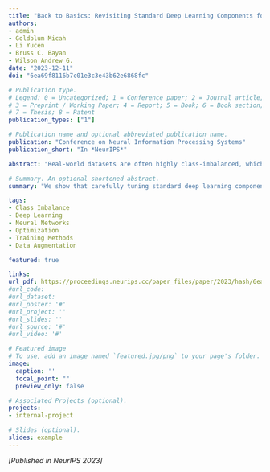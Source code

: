 ```yaml
---
title: "Back to Basics: Revisiting Standard Deep Learning Components for Class Imbalance"
authors:
- admin
- Goldblum Micah
- Li Yucen
- Bruss C. Bayan
- Wilson Andrew G.
date: "2023-12-11"
doi: "6ea69f8116b7c01e3c3e43b62e6868fc"

# Publication type.
# Legend: 0 = Uncategorized; 1 = Conference paper; 2 = Journal article;
# 3 = Preprint / Working Paper; 4 = Report; 5 = Book; 6 = Book section;
# 7 = Thesis; 8 = Patent
publication_types: ["1"]

# Publication name and optional abbreviated publication name.
publication: "Conference on Neural Information Processing Systems"
publication_short: "In *NeurIPS*"

abstract: "Real-world datasets are often highly class-imbalanced, which can adversely impact the performance of deep learning models. The majority of research on training neural networks under class imbalance has focused on specialized loss functions and sampling techniques. Notably, we demonstrate that simply tuning existing components of standard deep learning pipelines, such as the batch size, data augmentation, architecture size, pre-training, optimizer, and label smoothing, can achieve state-of-the-art performance without any specialized loss functions or samplers. We also provide key prescriptions and considerations for training under class imbalance, and an understanding of why imbalance methods succeed or fail."

# Summary. An optional shortened abstract.
summary: "We show that carefully tuning standard deep learning components can achieve state-of-the-art performance on class-imbalanced datasets without specialized techniques."

tags:
- Class Imbalance
- Deep Learning
- Neural Networks
- Optimization
- Training Methods
- Data Augmentation

featured: true

links:
url_pdf: https://proceedings.neurips.cc/paper_files/paper/2023/hash/6ea69f8116b7c01e3c3e43b62e6868fc-Abstract-Conference.html
#url_code: 
#url_dataset: 
#url_poster: '#'
#url_project: ''
#url_slides: ''
#url_source: '#'
#url_video: '#'

# Featured image
# To use, add an image named `featured.jpg/png` to your page's folder. 
image:
  caption: ''
  focal_point: ""
  preview_only: false

# Associated Projects (optional).
projects:
- internal-project

# Slides (optional).
slides: example
---
```


*[Published in NeurIPS 2023]*
